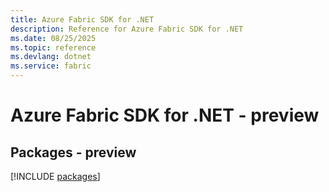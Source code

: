 ```yaml
---
title: Azure Fabric SDK for .NET
description: Reference for Azure Fabric SDK for .NET
ms.date: 08/25/2025
ms.topic: reference
ms.devlang: dotnet
ms.service: fabric
---
```

# Azure Fabric SDK for .NET - preview
## Packages - preview
[!INCLUDE [packages](fabric-index.md)]